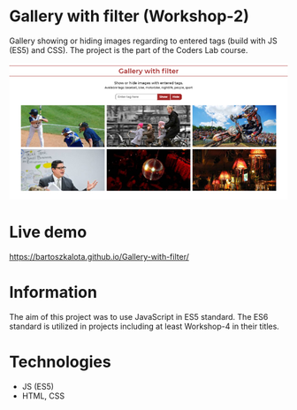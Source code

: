 # Gallery with filter (Workshop-2)
Gallery showing or hiding images regarding to entered tags (build with JS (ES5) and CSS). The project is the part of the Coders Lab course.

![Project screenshot](/images/project_screen.jpg)

# Live demo
https://bartoszkalota.github.io/Gallery-with-filter/

# Information
The aim of this project was to use JavaScript in ES5 standard. The ES6 standard is utilized in projects including at least Workshop-4 in their titles.

# Technologies
* JS (ES5)
* HTML, CSS